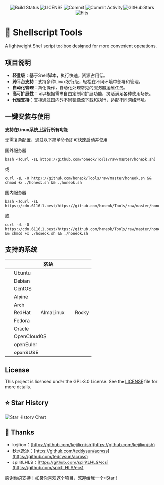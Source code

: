 <p align="center">
  <img src="https://github.com/honeok/Tools/actions/workflows/check.yml/badge.svg" alt="Build Status" />
  <img src="https://img.shields.io/github/license/honeok/Tools.svg?style=flat" alt="LICENSE" />
  <img src="https://img.shields.io/github/last-commit/honeok/Tools" alt="Commit" />
  <img src="https://img.shields.io/github/commit-activity/m/honeok/Tools.svg" alt="Commit Activity" />
  <img src="https://img.shields.io/github/stars/honeok/Tools?style=flat" alt="GitHub Stars" />
  <img src="https://hits.seeyoufarm.com/api/count/incr/badge.svg?url=https%3A%2F%2Fgithub.com%2Fhoneok%2FTools&icon=&icon_color=%23E7E7E7&title=hits&edge_flat=false" alt="Hits" />
</p>

# 🧰 Shellscript Tools

A lightweight Shell script toolbox designed for more convenient operations.

## 项目说明

- **轻量级**：基于Shell脚本，执行快速，资源占用低。
- **跨平台支持**：支持多种Linux发行版，轻松在不同环境中部署和管理。
- **自动化管理**：简化操作，自动化处理常见的服务器运维任务。
- **高可扩展性**：可以根据需求自由定制和扩展功能，灵活满足各种使用场景。
- **代理支持**：支持通过国内外不同镜像源下载和执行，适配不同网络环境。

## 一键安装与使用

**支持在Linux系统上运行所有功能**

无需复杂配置，通过以下简单命令即可快速启动并使用

国外服务器
```shell
bash <(curl -sL https://github.com/honeok/Tools/raw/master/honeok.sh)
```
或
```shell
curl -sL -O https://github.com/honeok/Tools/raw/master/honeok.sh && chmod +x ./honeok.sh && ./honeok.sh
```

国内服务器
```shell
bash <(curl -sL https://cdn.611611.best/https://github.com/honeok/Tools/raw/master/honeok.sh)
```
或
```shell
curl -sL -O https://cdn.611611.best/https://github.com/honeok/Tools/raw/master/honeok.sh && chmod +x ./honeok.sh && ./honeok.sh
```

## 支持的系统

| 系统                                                                                                                                                                                                                                                        |
| --------------------------------------------------------------------------------------------------------------------------------------------------------------------------------------------------------------------------------------------------------------- |
| <img width="16" height="16" src="https://canonical-subiquity.readthedocs-hosted.com/en/latest/_static/favicon.png" /> Ubuntu                                                                                                                                    |
| <img width="16" height="16" src="https://www.debian.org/favicon.ico" /> Debian                                                                                                                                                                                  |
| <img width="16" height="16" src="https://www.centos.org/assets/img/favicon.png" /> CentOS                                                                                                                                                                       |
| <img width="16" height="16" src="https://www.alpinelinux.org/alpine-logo.ico" /> Alpine                                                                                                                                                                         |
| <img width="16" height="16" src="https://archlinux.org/static/favicon.png" /> Arch                                                                                                                                                                              |
| <img width="16" height="16" src="https://www.redhat.com/favicon.ico" /> RedHat &nbsp; <img width="16" height="16" src="https://almalinux.org/fav/favicon.ico" /> AlmaLinux &nbsp; <img width="16" height="16" src="https://rockylinux.org/favicon.png" /> Rocky |
| <img width="16" height="16" src="https://fedoraproject.org/favicon.ico" /> Fedora                                                                                                                                                                               |
| <img width="16" height="16" src="https://www.oracle.com/asset/web/favicons/favicon-32.png" /> Oracle                                                                                                                                                            |
| <img width="16" height="16" src="https://opencloudos.org/qq.ico" /> OpenCloudOS                                                                                                                                                                                 |
| <img width="16" height="16" src="https://www.openeuler.org/favicon.ico" /> openEuler                                                                                                                                                                            |
| <img width="16" height="16" src="https://static.opensuse.org/favicon.ico" /> openSUSE                                                                                                                                                                           |

## License

This project is licensed under the GPL-3.0 License. See the [LICENSE](./LICENSE) file for more details.

## ⭐ Star History

[![Star History Chart](https://api.star-history.com/svg?repos=honeok/Tools&type=Date)](https://star-history.com/#honeok/Tools&Date)

## 🙏 Thanks

- kejilion：[https://github.com/kejilion/sh](https://github.com/kejilion/sh)
- 秋水逸冰：[https://github.com/teddysun/across](https://github.com/teddysun/across)
- spiritLHLS：[https://github.com/spiritLHLS/ecs](https://github.com/spiritLHLS/ecs)

感谢你的支持！如果你喜欢这个项目，欢迎给我一个⭐Star！
